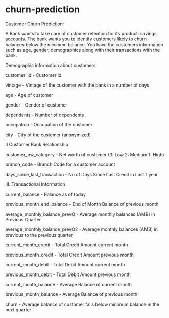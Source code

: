 # churn-prediction
Customer Churn Prediction:


A Bank wants to take care of customer retention for its product: savings accounts. The bank wants you to identify customers likely to churn balances below the minimum balance. You have the customers information such as age, gender, demographics along with their transactions with the bank. 

Demographic information about customers

customer_id - Customer id  

vintage - Vintage of the customer with the bank in a number of days  

age - Age of customer  

gender - Gender of customer  

dependents - Number of dependents  

occupation - Occupation of the customer  

city - City of the customer (anonymized)

II Customer Bank Relationship 

customer_nw_category - Net worth of customer (3: Low 2: Medium 1: High)  

branch_code - Branch Code for a customer account  

days_since_last_transaction - No of Days Since Last Credit in Last 1 year  

III. Transactional Information 

current_balance - Balance as of today  

previous_month_end_balance - End of Month Balance of previous month  

average_monthly_balance_prevQ - Average monthly balances (AMB) in Previous Quarter  

average_monthly_balance_prevQ2 - Average monthly balances (AMB) in previous to the previous quarter  

current_month_credit - Total Credit Amount current month  

previous_month_credit - Total Credit Amount previous month  

current_month_debit - Total Debit Amount current month  

previous_month_debit - Total Debit Amount previous month  

current_month_balance - Average Balance of current month  

previous_month_balance - Average Balance of previous month  

churn - Average balance of customer falls below minimum balance in the next quarter
